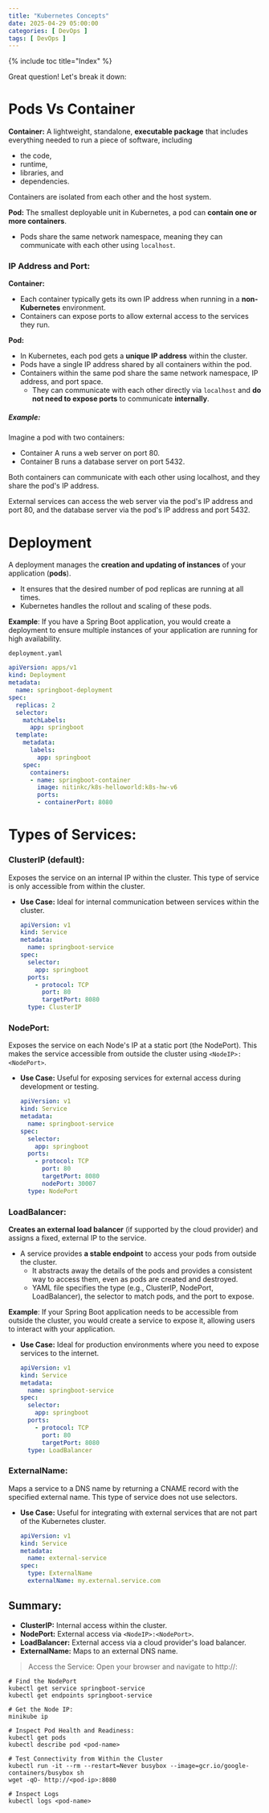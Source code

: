 ```yaml
---
title: "Kubernetes Concepts"
date: 2025-04-29 05:00:00
categories: [ DevOps ]
tags: [ DevOps ]
---
```

{% include toc title="Index" %}

Great question! Let's break it down:

# Pods Vs Container

**Container:** A lightweight, standalone, **executable package** that includes everything needed to run a piece of software, including 
- the code, 
- runtime, 
- libraries, and 
- dependencies.

Containers are isolated from each other and the host system.

**Pod:** The smallest deployable unit in Kubernetes, a pod can **contain one or more containers**. 
- Pods share the same network namespace, meaning they can communicate with each other using `localhost`.

### **IP Address and Port:**
**Container:**
  - Each container typically gets its own IP address when running in a **non-Kubernetes** environment.
  - Containers can expose ports to allow external access to the services they run.

**Pod:**
- In Kubernetes, each pod gets a **unique IP address** within the cluster.
- Pods have a single IP address shared by all containers within the pod.
- Containers within the same pod share the same network namespace, IP address, and port space. 
  - They can communicate with each other directly via `localhost` and **do not need to expose ports** to communicate **internally**.

##### Example:
Imagine a pod with two containers:
- Container A runs a web server on port 80.
- Container B runs a database server on port 5432.

Both containers can communicate with each other using localhost, and they share the pod's IP address. 

External services can access the web server via the pod's IP address and port 80, and the database server via the pod's IP address and port 5432.


# **Deployment**
A deployment manages the **creation and updating of instances** of your application (**pods**).
  - It ensures that the desired number of pod replicas are running at all times.
  - Kubernetes  handles the rollout and scaling of these pods.

**Example**: If you have a Spring Boot application, you would create a deployment to ensure multiple instances of
your application are running for high availability.

`deployment.yaml`
```yaml
apiVersion: apps/v1
kind: Deployment
metadata:
  name: springboot-deployment
spec:
  replicas: 2
  selector:
    matchLabels:
      app: springboot
  template:
    metadata:
      labels:
        app: springboot
    spec:
      containers:
      - name: springboot-container
        image: nitinkc/k8s-helloworld:k8s-hw-v6
        ports:
        - containerPort: 8080

```

# **Types of Services:**

### **ClusterIP (default):**
Exposes the service on an internal IP within the cluster. This type of service is only accessible from within the cluster.
- **Use Case:** Ideal for internal communication between services within the cluster.
  ```yaml
  apiVersion: v1
  kind: Service
  metadata:
    name: springboot-service
  spec:
    selector:
      app: springboot
    ports:
      - protocol: TCP
        port: 80
        targetPort: 8080
    type: ClusterIP
  ```

### **NodePort:**
Exposes the service on each Node's IP at a static port (the NodePort). This makes the service accessible from outside the cluster using `<NodeIP>:<NodePort>`.
- **Use Case:** Useful for exposing services for external access during development or testing.
    ```yaml
    apiVersion: v1
    kind: Service
    metadata:
      name: springboot-service
    spec:
      selector:
        app: springboot
      ports:
        - protocol: TCP
          port: 80
          targetPort: 8080
          nodePort: 30007
      type: NodePort
    ```

### **LoadBalancer:**
**Creates an external load balancer** (if supported by the cloud provider) and assigns a fixed, external IP to the service. 
- A service provides **a stable endpoint** to access your pods from outside the cluster.
  - It abstracts away the details of the pods and provides a consistent way to access them, even as pods are created and destroyed.
  - YAML file specifies the type (e.g., ClusterIP, NodePort, LoadBalancer), the selector to match pods, and the port to expose.

**Example**: If your Spring Boot application needs to be accessible from outside the cluster, you would create a service
to expose it, allowing users to interact with your application.

- **Use Case:** Ideal for production environments where you need to expose services to the internet.
    ```yaml
    apiVersion: v1
    kind: Service
    metadata:
      name: springboot-service
    spec:
      selector:
        app: springboot
      ports:
        - protocol: TCP
          port: 80
          targetPort: 8080
      type: LoadBalancer
    ```

### **ExternalName:**
Maps a service to a DNS name by returning a CNAME record with the specified external name. This type of service does not use selectors.
- **Use Case:** Useful for integrating with external services that are not part of the Kubernetes cluster.
  ```yaml
  apiVersion: v1
  kind: Service
  metadata:
    name: external-service
  spec:
    type: ExternalName
    externalName: my.external.service.com
  ```

## **Summary:**
- **ClusterIP:** Internal access within the cluster.
- **NodePort:** External access via `<NodeIP>:<NodePort>`.
- **LoadBalancer:** External access via a cloud provider's load balancer.
- **ExternalName:** Maps to an external DNS name.

> Access the Service: Open your browser and navigate to http://<NodeIP>:<NodePort>

```shell
# Find the NodePort
kubectl get service springboot-service
kubectl get endpoints springboot-service

# Get the Node IP:
minikube ip

# Inspect Pod Health and Readiness:
kubectl get pods
kubectl describe pod <pod-name>

# Test Connectivity from Within the Cluster
kubectl run -it --rm --restart=Never busybox --image=gcr.io/google-containers/busybox sh
wget -qO- http://<pod-ip>:8080

# Inspect Logs
kubectl logs <pod-name>

```
